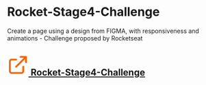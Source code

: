 # Rocket-Stage4-Challenge
Create a page using a design from FIGMA, with responsiveness and animations - Challenge proposed by Rocketseat

## <a href="https://rocket-stage4-challenge.vercel.app" target="_blank" > <img src="https://github.com/jackson-alves-182/jackson-alves-182/blob/master/external-link.svg"> Rocket-Stage4-Challenge </a>
